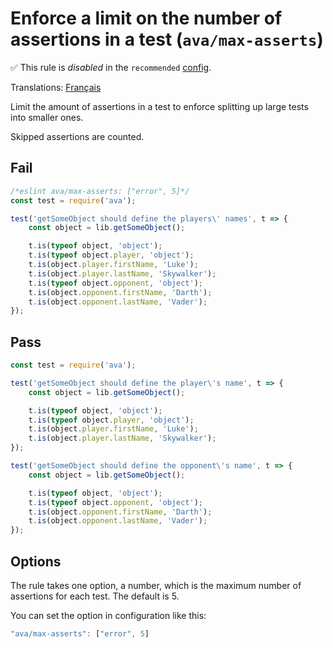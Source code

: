 # Enforce a limit on the number of assertions in a test (`ava/max-asserts`)

✅ This rule is _disabled_ in the `recommended` [config](https://github.com/avajs/eslint-plugin-ava#recommended-config).

<!-- end auto-generated rule header -->

Translations: [Français](https://github.com/avajs/ava-docs/blob/main/fr_FR/related/eslint-plugin-ava/docs/rules/max-asserts.md)

Limit the amount of assertions in a test to enforce splitting up large tests into smaller ones.

Skipped assertions are counted.

## Fail

```js
/*eslint ava/max-asserts: ["error", 5]*/
const test = require('ava');

test('getSomeObject should define the players\' names', t => {
	const object = lib.getSomeObject();

	t.is(typeof object, 'object');
	t.is(typeof object.player, 'object');
	t.is(object.player.firstName, 'Luke');
	t.is(object.player.lastName, 'Skywalker');
	t.is(typeof object.opponent, 'object');
	t.is(object.opponent.firstName, 'Darth');
	t.is(object.opponent.lastName, 'Vader');
});
```

## Pass

```js
const test = require('ava');

test('getSomeObject should define the player\'s name', t => {
	const object = lib.getSomeObject();

	t.is(typeof object, 'object');
	t.is(typeof object.player, 'object');
	t.is(object.player.firstName, 'Luke');
	t.is(object.player.lastName, 'Skywalker');
});

test('getSomeObject should define the opponent\'s name', t => {
	const object = lib.getSomeObject();

	t.is(typeof object, 'object');
	t.is(typeof object.opponent, 'object');
	t.is(object.opponent.firstName, 'Darth');
	t.is(object.opponent.lastName, 'Vader');
});
```

## Options

The rule takes one option, a number, which is the maximum number of assertions for each test. The default is 5.

You can set the option in configuration like this:

```js
"ava/max-asserts": ["error", 5]
```
